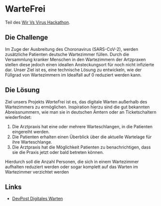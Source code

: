 # WarteFrei
Teil des [Wir Vs Virus Hackathon](https://wirvsvirushackathon.org/). 

## Die Challenge
Im Zuge der Ausbreitung des Choronavirus (SARS-CoV-2), werden zusätzliche Patienten deutsche Wartezimmer füllen.
Durch die Versammlung kranker Menschen in den Wartezimmern der Artzpraxen stellen diese jedoch einen ideallen Ansteckungsort für noch nicht infizierte dar.
Unser Ziel ist es, eine technische Lösung zu entwickeln, wie der Füllgrad von Wartezimmern im Idealfall auf 0 reduziert werden kann.

## Die Lösung
Ziel unsers Projekts *WarteFrei* ist es, das digitale Warten außerhalb des Wartezimmers zu ermöglichen.
Inspiration hierzu sind die gut bekannten Abreissnummern, wie man sie in deutschen Ämtern oder an Ticketschaltern wiederfindet:

1. Die Arztpraxis hat eine oder mehrere Warteschlangen, in die Patienten eingereiht werden.
2. Die Patienten erhalten einen Überblick über die aktuelle Wartelage für ihre Warteschlange.
3. Die Arztpraxis hat die Möglichkeit Patienten zu benachrichtigen, dass sie die Praxis jetzt oder bald betreten können.

Hierdurch soll die Anzahl Personen, die sich in einem Wartezimmer aufhalten reduziert werden oder sogar komplett auf das Warten im Wartezimmer verzichtet werden

## Links

* [DevPost Digitales Warten](https://devpost.com/software/digitales-warten)
